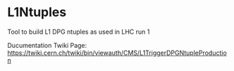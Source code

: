 L1Ntuples
=========

Tool to build L1 DPG ntuples as used in LHC run 1  

Ducumentation Twiki Page: https://twiki.cern.ch/twiki/bin/viewauth/CMS/L1TriggerDPGNtupleProduction
